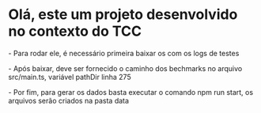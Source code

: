 <h1> Olá, este um projeto desenvolvido no contexto do TCC </h1>
<p>- Para rodar ele, é necessário primeira baixar os  com os logs de testes</p>
<p>- Após baixar, deve ser fornecido o caminho dos bechmarks no arquivo src/main.ts, variável pathDir linha 275 </p>
<p>- Por fim, para gerar os dados basta executar o comando npm run start, os arquivos serão criados na pasta data</p>
